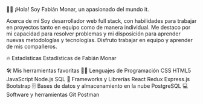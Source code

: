 

👨‍💻 ¡Hola! Soy Fabián Monar, un apasionado del mundo it.

Acerca de mí
Soy desarrollador web full stack, con habilidades para trabajar en proyectos tanto en equipo como de manera individual. Me destaco por mi capacidad para resolver problemas y mi disposición para aprender nuevas metodologías y tecnologías. Disfruto trabajar en equipo y aprender de mis compañeros.

🔥 Estadísticas
Estadísticas de Fabián Monar

🛠️ Mis herramientas favoritas
👨‍💻 Lenguajes de Programación
CSS
HTML5
JavaScript
Node.js
SQL
🧰 Frameworks y Librerías
React
Redux
Express.js
Bootstrap
🗄️ Bases de datos y almacenamiento en la nube
PostgreSQL
💻 Software y herramientas
Git
Postman
